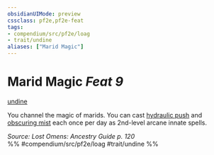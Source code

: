 ```yaml
---
obsidianUIMode: preview
cssclass: pf2e,pf2e-feat
tags:
- compendium/src/pf2e/loag
- trait/undine
aliases: ["Marid Magic"]
---
```

# Marid Magic  *Feat 9*  
[undine](undine-b2.md "Undine Ancestry & Heritage Trait")  


You channel the magic of marids. You can cast [hydraulic push](hydraulic-push.md) and [obscuring mist](obscuring-mist.md) each once per day as 2nd-level arcane innate spells.

*Source: Lost Omens: Ancestry Guide p. 120*  
%% #compendium/src/pf2e/loag #trait/undine %%